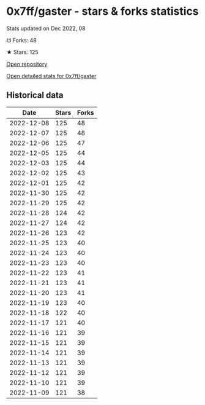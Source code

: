 # 0x7ff/gaster - stars & forks statistics

Stats updated on Dec 2022, 08

☋ Forks: 48

★ Stars: 125

[Open repository](https://github.com/0x7ff/gaster)

[Open detailed stats for 0x7ff/gaster](https://reviewgithub.com/rep/0x7ff/gaster)

## Historical data
| Date | Stars | Forks |
|------|-------|-------|
| 2022-12-08 | 125 | 48 | 
| 2022-12-07 | 125 | 48 | 
| 2022-12-06 | 125 | 47 | 
| 2022-12-05 | 125 | 44 | 
| 2022-12-03 | 125 | 44 | 
| 2022-12-02 | 125 | 43 | 
| 2022-12-01 | 125 | 42 | 
| 2022-11-30 | 125 | 42 | 
| 2022-11-29 | 125 | 42 | 
| 2022-11-28 | 124 | 42 | 
| 2022-11-27 | 124 | 42 | 
| 2022-11-26 | 123 | 42 | 
| 2022-11-25 | 123 | 40 | 
| 2022-11-24 | 123 | 40 | 
| 2022-11-23 | 123 | 40 | 
| 2022-11-22 | 123 | 41 | 
| 2022-11-21 | 123 | 41 | 
| 2022-11-20 | 123 | 41 | 
| 2022-11-19 | 123 | 40 | 
| 2022-11-18 | 122 | 40 | 
| 2022-11-17 | 121 | 40 | 
| 2022-11-16 | 121 | 39 | 
| 2022-11-15 | 121 | 39 | 
| 2022-11-14 | 121 | 39 | 
| 2022-11-13 | 121 | 39 | 
| 2022-11-12 | 121 | 39 | 
| 2022-11-10 | 121 | 39 | 
| 2022-11-09 | 121 | 38 | 

